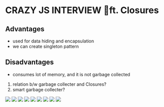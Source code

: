 # CRAZY JS INTERVIEW 🤯ft. Closures


## Advantages
- used for data hiding and encapsulation
- we can create singleton pattern


## Disadvantages
- consumes lot of memory, and it is not garbage collected


1. relation b/w garbage collecter and Closures?
2. smart garbage collecter?


![](./pics/1.png)
![](./pics/2.png)
![](./pics/3.png)
![](./pics/4.png)
![](./pics/5.png)
![](./pics/6.png)
![](./pics/7.png)
![](./pics/8.png)
![](./pics/9.png)
